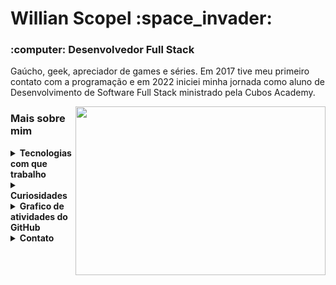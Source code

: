 <h1>Willian Scopel :space_invader:</h1>

<h3>:computer: Desenvolvedor Full Stack</h3>

Gaúcho, geek, apreciador de games e séries.
Em 2017 tive meu primeiro contato com a programação e em 2022 iniciei minha jornada como aluno de Desenvolvimento de Software Full Stack ministrado pela Cubos Academy.

<img width="400" height="270" src="https://media.giphy.com/media/9B8wYztAoe1zO/source.gif" align=right> 
<h3>Mais sobre mim</h3>
<details>
<summary><strong>Tecnologias com que trabalho</strong></summary>

![HTML](https://img.shields.io/badge/HTML5-E34F26?style=for-the-badge&logo=html5&logoColor=white)
![CSS](https://img.shields.io/badge/CSS3-1572B6?style=for-the-badge&logo=css3&logoColor=white)
![Javascript](https://img.shields.io/badge/JavaScript-323330?style=for-the-badge&logo=javascript&logoColor=F7DF1E)
![React](https://img.shields.io/badge/React-20232A?style=for-the-badge&logo=react&logoColor=61DAFB)
![Node.js](https://img.shields.io/badge/Node.js-339933?style=for-the-badge&logo=nodedotjs&logoColor=white)
![PostgreSQL](https://img.shields.io/badge/PostgreSQL-316192?style=for-the-badge&logo=postgresql&logoColor=white) 
</details>

<details>
  <summary><strong>Curiosidades</strong></summary>
  
- <img src="https://media.giphy.com/media/WUlplcMpOCEmTGBtBW/giphy.gif" width="30">  Gosto de jogar games nas horas vagas
- 📚 Amante de livros 
- 📺 Assisto muito filmes e séries de Sci-fi
  
</details>

<details>
<summary><strong>Grafico de atividades do GitHub</strong></summary>
<br>
  <div>
<img height="150em" src="https://github-profile-summary-cards.vercel.app/api/cards/repos-per-language?username=WillianScopel&theme=nord_dark"/>
<img height="150em" src="https://github-profile-summary-cards.vercel.app/api/cards/most-commit-language?username=WillianScopel&theme=nord_dark"/>    
  </div>
<br>
  <div>
<img src="https://github-readme-streak-stats.herokuapp.com/?user=WillianScopel&hide_border=true&date_format=M%20j%5B%2C%20Y%5D&background=2D3742&stroke=2D3742&ring=6bbbca&fire=6bbbca&currStreakNum=fff&sideNums=6bbbca&currStreakLabel=6bbbca&sideLabels=fff&dates=fff"/>    
  </div>
<br>
  <div>
<img height="150em" src="https://github-profile-summary-cards.vercel.app/api/cards/profile-details?username=WillianScopel&theme=nord_dark"/>
  </div>
</details>

<details>
<summary><strong>Contato</strong></summary>
<br>
<div>
  
[![Linkedin](https://img.shields.io/badge/LinkedIn-0077B5?style=for-the-badge&logo=linkedin&logoColor=white)](https://www.linkedin.com/in/willian-scopel-661222243/)
[![Outlook Email](https://img.shields.io/badge/Microsoft_Outlook-0078D4?style=for-the-badge&logo=microsoft-outlook&logoColor=white)](mailto:willian.scopel@hotmail.com)
[![Discord](https://img.shields.io/badge/Discord-7289DA?style=for-the-badge&logo=discord&logoColor=white)](https://discordapp.com/users/328351570226053140/)

</div>

  
</details>
